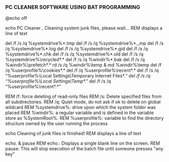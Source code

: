 ### PC CLEANER SOFTWARE USING BAT PROGRAMMING
@echo off

echo PC Cleaner ,
Cleaning system junk files, please wait…
REM displays a line of text

del /f /s /q %systemdrive%\*.tmp
del /f /s /q %systemdrive%\*._mp
del /f /s /q %systemdrive%\*.log
del /f /s /q %systemdrive%\*.gid
del /f /s /q %systemdrive%\*.chk
del /f /s /q %systemdrive%\*.old
del /f /s /q %systemdrive%\recycled\*.*
del /f /s /q %windir%\*.bak
del /f /s /q %windir%\prefetch\*.*
rd /s /q %windir%\temp & md %windir%\temp
del /f /q %userprofile%\cookies\*.*
del /f /q %userprofile%\recent\*.*
del /f /s /q “%userprofile%\Local Settings\Temporary Internet Files\*.*”
del /f /s /q “%userprofile%\Local Settings\Temp\*.*”
del /f /s /q “%userprofile%\recent\*.*”

REM /f: force deleting of read-only files
REM /s: Delete specified files from all subdirectories.
REM /q: Quiet mode, do not ask if ok to delete on global wildcard
REM %systemdrive%: drive upon which the system folder was placed
REM %windir%: a regular variable and is defined in the variable store as %SystemRoot%. 
REM %userprofile%: variable to find the directory structure owned by the user running the process

echo Cleaning of junk files is finished!
REM displays a line of text

echo. & pause
REM echo.: Displays a single blank line on the screen.
REM pause: This will stop execution of the batch file until someone presses "any key"
